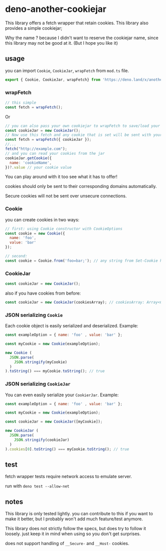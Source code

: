 # deno-another-cookiejar

This library offers a fetch wrapper that retain cookies. This library also provides a simple cookiejar;

Why the name ? because I didn't want to reserve the cookiejar name, since this library may not be good at it. (But I hope you like it)

## usage

you can import `Cookie`, `CookieJar`, `wrapFetch` from `mod.ts` file.

```js
export { Cookie, CookieJar, wrapFetch} from 'https://deno.land/x/another_cookiejar@v1.2.0/mod.ts';
```

### wrapFetch

```js
// this simple
const fetch = wrapFetch();
```

Or

```js
// you can also pass your own cookiejar to wrapFetch to save/load your cookies
const cookieJar = new CookieJar();
// Now use this fetch and any cookie that is set will be sent with your next requests automatically
const fetch = wrapFetch({ cookieJar });
//...
fetch("http://example.com");
// and you can read your cookies from the jar
cookieJar.getCookie({
  name: 'cookieName',
})?.value // your cookie value
```

You can play around with it too see what it has to offer!

cookies should only be sent to their corresponding domains automatically.

Secure cookies will not be sent over unsecure connections.

### Cookie

you can create cookies in two ways:

```js
// first: using Cookie constructor with CookieOptions
const cookie = new Cookie({
  name: 'foo',
  value: 'bar'
});
```

```js
// second: 
const cookie = Cookie.from('foo=bar;'); // any string from Set-Cookie header value is also valid.
```

### CookieJar

```js
const cookieJar = new CookieJar();
```

also if you have cookies from before:

```js
const cookieJar = new CookieJar(cookiesArray); // cookiesArray: Array<Cookie> | Array<CookieOptions>
```

### JSON serializing `Cookie`

Each cookie object is easily serialized and deserialized. Example:

```js
const exampleOption = { name: 'foo' , value: 'bar' };

const myCookie = new Cookie(exampleOption);

new Cookie ( 
  JSON.parse(
    JSON.stringify(myCookie)
  )
).toString() === myCookie.toString(); // true

```

### JSON serializing `CookieJar`

You can even easily serialize your `CookierJar`. Example:

```js
const exampleOption = { name: 'foo' , value: 'bar' };

const myCookie = new Cookie(exampleOption);

const cookieJar = new CookieJar([myCookie]);

new CookieJar (
  JSON.parse(
    JSON.stringify(cookieJar)
  )
).cookies[0].toString() === myCookie.toString(); // true
```

## test

fetch wrapper tests require network access to emulate server.

run with `deno test --allow-net`

## notes

This library is only tested lightly. you can contribute to this if you want to make it better, but I probably won't add much feature/test anymore.

This library does not strictly follow the specs, but does try to follow it loosely. just keep it in mind when using so you don't get surprises.

does not support handling of `__Secure-` and `__Host-` cookies.
